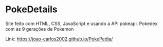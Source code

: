 # PokeDetails
Site feito com HTML, CSS, JavaScript e usando a API pokeapi.
Pokedex com as 9 gerações de Pokemon

Link: https://joao-carlos2002.github.io/PokePedia/
